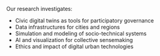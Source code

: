 Our research investigates:

- Civic digital twins as tools for participatory governance
- Data infrastructures for cities and regions
- Simulation and modeling of socio-technical systems
- AI and visualization for collective sensemaking
- Ethics and impact of digital urban technologies
